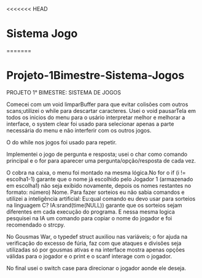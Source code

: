 <<<<<<< HEAD
# Sistema Jogo
=======
# Projeto-1Bimestre-Sistema-Jogos
PROJETO 1° BIMESTRE: SISTEMA DE JOGOS

Comecei com um void limparBuffer para que evitar colisões com outros scans;utilizei o while para descartar caracteres.
Usei o void pausarTela em todos os inicios do menu para o usário interpretar melhor e melhorar a interface, o system clear foi usado para selecionar apenas a parte necessária do menu e não interferir com os outros jogos.

O do while nos jogos foi usado para repetir.

Implementei o jogo de pergunta e resposta; usei o char como comando principal e o for para aparecer uma pergunta/opção/resposta de cada vez.

O cobra na caixa, o menu foi montado na mesma lógica.No for o if (i != escolha1-1) garante que o nome já escolhido pelo Jogador 1 (armazenado em escolha1) não seja exibido novamente, depois os nomes restantes no formato: número) Nome.
Para fazer sorteios eu não sabia comandos e utilizei a inteligência artificial:
Eu:qual comando eu devo usar para sorteios na linguagem C?
IA:srand(time(NULL)) garante que os sorteios sejam diferentes em cada execução do programa.
E nessa mesma logica pesquisei na IA um comando para copiar o nome do jogador e foi recomendado o strcpy.

No Gousmas War, o typedef struct auxiliou nas variáveis; o for ajuda na verificação do excesso de fúria, faz com que ataques e divisões seja utilizadas só por gousmas ativas e na interface mostra apenas opções válidas para o jogador e o print e o scanf interage com o jogador.

No final usei o switch case para direcionar o jogador aonde ele deseja.

